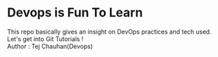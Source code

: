 # Devops is Fun To Learn
This repo basically gives an insight on DevOps practices and tech used.
<br>
Let's get into Git Tutorials !
<br>
Author : Tej Chauhan(Devops)
